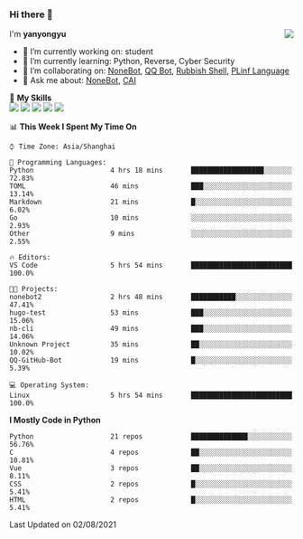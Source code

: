 ### Hi there 👋

<a href="#">
  <img align="right" src="https://github-readme-stats.vercel.app/api?username=yanyongyu&count_private=true&show_icons=true&bg_color=15,f2f7fd,E0EAFC" />
</a>

I'm **yanyongyu**

- 🔭 I’m currently working on: student
- 🌱 I’m currently learning: Python, Reverse, Cyber Security
- 👯 I’m collaborating on: [NoneBot](https://github.com/nonebot), [QQ Bot](https://github.com/Mrs4s/go-cqhttp), [Rubbish Shell](https://github.com/yanyongyu/rubbish), [PLinf Language](https://github.com/yanyongyu/PLinf)
- 💬 Ask me about: [NoneBot](https://github.com/nonebot), [CAI](https://github.com/cscs181/CAI)

🌟 **My Skills**  
![](https://img.shields.io/badge/-Python-3e74a2?style=flat-square&logo=Python&logoColor=fff)
![](https://img.shields.io/badge/-Vue-4fc08d?style=flat-square&logo=Vue.js&logoColor=fff)
![](https://img.shields.io/badge/-Node.js-339933?style=flat-square&logo=Node.js&logoColor=fff)
![](https://img.shields.io/badge/-Docker-2496ED?style=flat-square&logo=Docker&logoColor=fff)
![](https://img.shields.io/badge/-Linux-000000?style=flat-square&logo=Linux&logoColor=fff)

<!--START_SECTION:waka-->
📊 **This Week I Spent My Time On** 

```text
⌚︎ Time Zone: Asia/Shanghai

💬 Programming Languages: 
Python                   4 hrs 18 mins       ██████████████████░░░░░░░   72.83% 
TOML                     46 mins             ███░░░░░░░░░░░░░░░░░░░░░░   13.14% 
Markdown                 21 mins             █░░░░░░░░░░░░░░░░░░░░░░░░   6.02% 
Go                       10 mins             ░░░░░░░░░░░░░░░░░░░░░░░░░   2.93% 
Other                    9 mins              ░░░░░░░░░░░░░░░░░░░░░░░░░   2.55%

🔥 Editors: 
VS Code                  5 hrs 54 mins       █████████████████████████   100.0%

🐱‍💻 Projects: 
nonebot2                 2 hrs 48 mins       ███████████░░░░░░░░░░░░░░   47.41% 
hugo-test                53 mins             ███░░░░░░░░░░░░░░░░░░░░░░   15.06% 
nb-cli                   49 mins             ███░░░░░░░░░░░░░░░░░░░░░░   14.06% 
Unknown Project          35 mins             ██░░░░░░░░░░░░░░░░░░░░░░░   10.02% 
QQ-GitHub-Bot            19 mins             █░░░░░░░░░░░░░░░░░░░░░░░░   5.39%

💻 Operating System: 
Linux                    5 hrs 54 mins       █████████████████████████   100.0%

```

**I Mostly Code in Python** 

```text
Python                   21 repos            ██████████████░░░░░░░░░░░   56.76% 
C                        4 repos             ██░░░░░░░░░░░░░░░░░░░░░░░   10.81% 
Vue                      3 repos             ██░░░░░░░░░░░░░░░░░░░░░░░   8.11% 
CSS                      2 repos             █░░░░░░░░░░░░░░░░░░░░░░░░   5.41% 
HTML                     2 repos             █░░░░░░░░░░░░░░░░░░░░░░░░   5.41%

```



 Last Updated on 02/08/2021
<!--END_SECTION:waka-->
